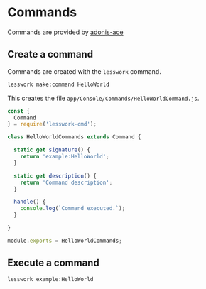 # Commands
Commands are provided by [adonis-ace](http://adonisjs.com/docs/4.0/ace)

## Create a command

Commands are created with the `lesswork` command.


```bash
lesswork make:command HelloWorld
```

This creates the file `app/Console/Commands/HelloWorldCommand.js`.

```js
const {
  Command
} = require('lesswork-cmd');

class HelloWorldCommands extends Command {

  static get signature() {
    return 'example:HelloWorld';
  }

  static get description() {
    return 'Command description';
  }

  handle() {
    console.log(`Command executed.`);
  }

}

module.exports = HelloWorldCommands;
```

## Execute a command

```bash
lesswork example:HelloWorld
```